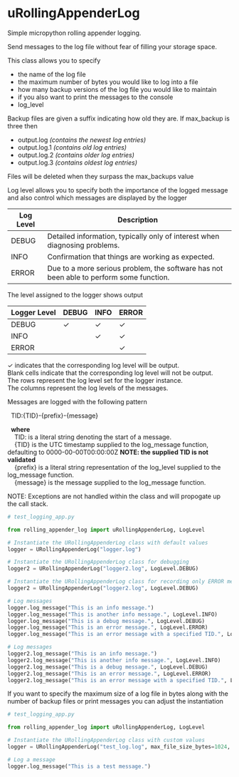 # uRollingAppenderLog
Simple micropython rolling appender logging.

Send messages to the log file without fear of filling your storage space.

This class allows you to specify
- the name of the log file
- the maximum number of bytes you would like to log into a file
- how many backup versions of the log file you would like to maintain
- if you also want to print the messages to the console
- log_level

Backup files are given a suffix indicating how old they are. If max_backup is three then

- output.log   *(contains the newest log entries)*  
- output.log.1  *(contains old log entries)* 
- output.log.2  *(contains older log entries)* 
- output.log.3 *(contains oldest log entries)*  

Files will be deleted when they surpass the max_backups value

Log level allows you to specify both the importance of the logged message and also control which messages are displayed by the logger

| Log Level | Description                                                                                    |
|-----------|------------------------------------------------------------------------------------------------|
| DEBUG     | Detailed information, typically only of interest when diagnosing problems.                    |
| INFO      | Confirmation that things are working as expected.                                              |
| ERROR     | Due to a more serious problem, the software has not been able to perform some function.        |

The level assigned to the logger shows output

| Logger Level | DEBUG | INFO | ERROR |
|--------------|-------|------|-------|
| DEBUG        |   ✓   |   ✓  |   ✓   |
| INFO         |       |   ✓  |   ✓   |
| ERROR        |       |      |   ✓   |


✓ indicates that the corresponding log level will be output.<br>
Blank cells indicate that the corresponding log level will not be output.<br>
The rows represent the log level set for the logger instance.<br>
The columns represent the log levels of the messages.<br>

Messages are logged with the following pattern<P>
&nbsp;&nbsp;TID:{TID}-{prefix}-{message}

&nbsp;&nbsp;**where**<br>
&nbsp;&nbsp;&nbsp;&nbsp;TID: is a literal string denoting the start of a message.<br>
&nbsp;&nbsp;&nbsp;&nbsp;{TID} is the UTC timestamp supplied to the log_message function, defaulting to 0000-00-00T00:00:00Z **NOTE: the supplied TID is not validated**<br> 
&nbsp;&nbsp;&nbsp;&nbsp;{prefix} is a literal string representation of the log_level supplied to the log_message function.<br>
&nbsp;&nbsp;&nbsp;&nbsp;{message} is the message supplied to the log_message function.<br>
  
NOTE: Exceptions are not handled within the class and will propogate up the call stack.

```python
# test_logging_app.py

from rolling_appender_log import uRollingAppenderLog, LogLevel

# Instantiate the URollingAppenderLog class with default values
logger = URollingAppenderLog("logger.log")

# Instantiate the URollingAppenderLog class for debugging
logger2 = URollingAppenderLog("logger2.log", LogLevel.DEBUG)

# Instantiate the URollingAppenderLog class for recording only ERROR messages
logger2 = URollingAppenderLog("logger2.log", LogLevel.DEBUG)

# Log messages
logger.log_message("This is an info message.")
logger.log_message("This is another info message.", LogLevel.INFO)
logger.log_message("This is a debug message.", LogLevel.DEBUG)
logger.log_message("This is an error message.", LogLevel.ERROR)
logger.log_message("This is an error message with a specified TID.", LogLevel.ERROR, "2024-01-01T23:59:59Z")

# Log messages
logger2.log_message("This is an info message.")
logger2.log_message("This is another info message.", LogLevel.INFO)
logger2.log_message("This is a debug message.", LogLevel.DEBUG)
logger2.log_message("This is an error message.", LogLevel.ERROR)
logger2.log_message("This is an error message with a specified TID.", LogLevel.ERROR, "2024-01-01T23:59:59Z")
```

If you want to specify the maximum size of a log file in bytes along with the number of backup files or print messages you can adjust the instantiation

```python
# test_logging_app.py

from rolling_appender_log import uRollingAppenderLog, LogLevel

# Instantiate the URollingAppenderLog class with custom values
logger = URollingAppenderLog("test_log.log", max_file_size_bytes=1024, max_backups=3, print_messages=True, LogLevel.DEBUG)

# Log a message
logger.log_message("This is a test message.")

```
